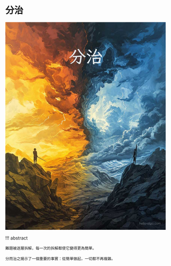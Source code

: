 # 分治

![分治](../assets/covers/chapter_divide_and_conquer.jpg)

!!! abstract

    難題被逐層拆解，每一次的拆解都使它變得更為簡單。
    
    分而治之揭示了一個重要的事實：從簡單做起，一切都不再複雜。
